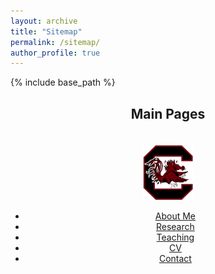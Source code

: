 ```yaml
---
layout: archive
title: "Sitemap"
permalink: /sitemap/
author_profile: true
---
```


{% include base_path %}

<div style="text-align: center;">
  <h2>Main Pages</h2>
  <img src="https://raw.githubusercontent.com/wt8zj/163.github.io/master/images/GC.png" alt="Your Alt Text" style="width: 80px; margin-top: 20px;">
  
  - [About Me](https://wt8zj.github.io/163.github.io/_pages/about/)
  - [Research](https://wt8zj.github.io/163.github.io/publications/)
  - [Teaching](https://wt8zj.github.io/163.github.io/teaching/)
  - [CV](https://wt8zj.github.io/163.github.io/cv/)
  - [Contact](https://wt8zj.github.io/163.github.io/contact/)
</div>

<!--

<h2>Main Pages</h2>
- [Home]({{ "/" | relative_url }})
- [About]({{ "/about/" | relative_url }})
- [Contact]({{ "/contact/" | relative_url }})
- [CV]({{ "/cv/" | relative_url }})

<h2>Publications</h2>
{% for publication in site.publications %}
  {% include archive-single.html %}
{% endfor %}

<h2>Teaching</h2>
{% for teaching in site.teaching %}
  {% include archive-single.html %}
{% endfor %}

A list of all the posts and pages found on the site. For you robots out there is an [XML version]({{ base_path }}/sitemap.xml) available for digesting as well.

<h2>Pages</h2>
{% for post in site.pages %}
  {% include archive-single.html %}
{% endfor %}

<h2>Posts</h2>
{% for post in site.posts %}
  {% include archive-single.html %}
{% endfor %}

{% capture written_label %}'None'{% endcapture %}

{% for collection in site.collections %}
{% unless collection.output == false or collection.label == "posts" %}
  {% capture label %}{{ collection.label }}{% endcapture %}
  {% if label != written_label %}
  <h2>{{ label }}</h2>
  {% capture written_label %}{{ label }}{% endcapture %}
  {% endif %}
{% endunless %}
{% for post in collection.docs %}
  {% unless collection.output == false or collection.label == "posts" %}
  {% include archive-single.html %}
  {% endunless %}
{% endfor %}
{% endfor %}
-->
